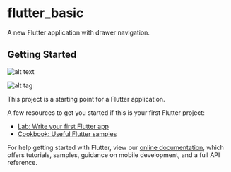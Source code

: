 # flutter_basic

A new Flutter application with drawer navigation.

## Getting Started

![alt text](https://raw.githubusercontent.com/username/projectname/branch/path/to/img.png)

![alt tag](http://domain.com/path/to/img.png "Description goes here")

This project is a starting point for a Flutter application.

A few resources to get you started if this is your first Flutter project:

- [Lab: Write your first Flutter app](https://flutter.io/docs/get-started/codelab)
- [Cookbook: Useful Flutter samples](https://flutter.io/docs/cookbook)

For help getting started with Flutter, view our 
[online documentation](https://flutter.io/docs), which offers tutorials, 
samples, guidance on mobile development, and a full API reference.
